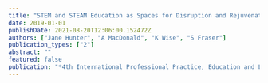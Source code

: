 ```yaml
---
title: "STEM and STEAM Education as Spaces for Disruption and Rejuvenation in Schools: An Overview of Professional Possibilities for `Disciplinarity'across Three Australian States"
date: 2019-01-01
publishDate: 2021-08-20T12:06:00.152472Z
authors: ["Jane Hunter", "A MacDonald", "K Wise", "S Fraser"]
publication_types: ["2"]
abstract: ""
featured: false
publication: "*4th International Professional Practice, Education and Learning (ProPEL łdots*"
---
```


